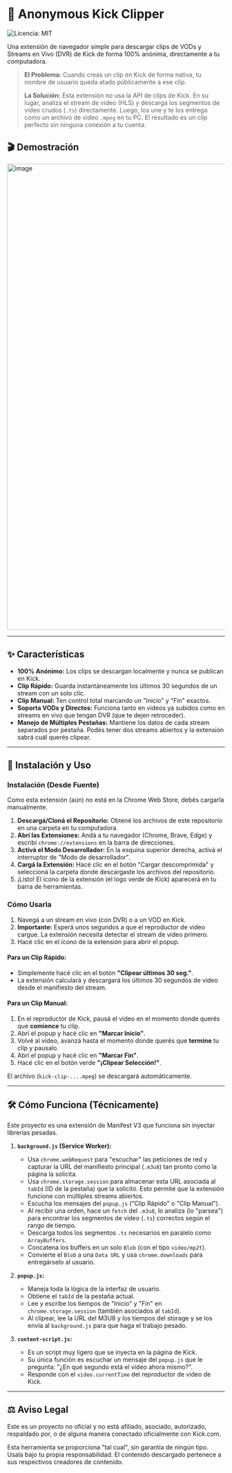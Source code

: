 # 🚀 Anonymous Kick Clipper

![Licencia: MIT](https://img.shields.io/badge/Licencia-MIT-green.svg)

Una extensión de navegador simple para descargar clips de VODs y Streams en Vivo (DVR) de Kick de forma 100% anónima, directamente a tu computadora.

> **El Problema:** Cuando creas un clip en Kick de forma nativa, tu nombre de usuario queda atado públicamente a ese clip.
>
> **La Solución:** Esta extensión no usa la API de clips de Kick. En su lugar, analiza el stream de video (HLS) y descarga los segmentos de video crudos (`.ts`) directamente. Luego, los une y te los entrega como un archivo de video `.mpeg` en tu PC. El resultado es un clip perfecto sin ninguna conexión a tu cuenta.

## 🎬 Demostración


<img width="1920" height="1080" alt="image" src="https://github.com/user-attachments/assets/573d26cb-22fe-4d77-8c41-3f82af09fba3" />

---

## ✨ Características

- **100% Anónimo:** Los clips se descargan localmente y nunca se publican en Kick.
- **Clip Rápido:** Guarda instantáneamente los últimos 30 segundos de un stream con un solo clic.
- **Clip Manual:** Ten control total marcando un "Inicio" y "Fin" exactos.
- **Soporta VODs y Directos:** Funciona tanto en videos ya subidos como en streams en vivo que tengan DVR (que te dejen retroceder).
- **Manejo de Múltiples Pestañas:** Mantiene los datos de cada stream separados por pestaña. Podés tener dos streams abiertos y la extensión sabrá cuál querés clipear.

---

## 🔧 Instalación y Uso

### Instalación (Desde Fuente)

Como esta extensión (aún) no está en la Chrome Web Store, debés cargarla manualmente.

1.  **Descargá/Cloná el Repositorio:** Obtené los archivos de este repositorio en una carpeta en tu computadora.
2.  **Abrí las Extensiones:** Andá a tu navegador (Chrome, Brave, Edge) y escribí `chrome://extensions` en la barra de direcciones.
3.  **Activá el Modo Desarrollador:** En la esquina superior derecha, activá el interruptor de "Modo de desarrollador".
4.  **Cargá la Extensión:** Hacé clic en el botón "Cargar descomprimida" y seleccioná la carpeta donde descargaste los archivos del repositorio.
5.  ¡Listo! El ícono de la extensión (el logo verde de Kick) aparecerá en tu barra de herramientas.

### Cómo Usarla

1.  Navegá a un stream en vivo (con DVR) o a un VOD en Kick.
2.  **Importante:** Esperá unos segundos a que el reproductor de video cargue. La extensión necesita detectar el stream de video primero.
3.  Hacé clic en el ícono de la extensión para abrir el popup.

#### Para un Clip Rápido:

- Simplemente hacé clic en el botón **"Clipear últimos 30 seg."**.
- La extensión calculará y descargará los últimos 30 segundos de video desde el manifiesto del stream.

#### Para un Clip Manual:

1.  En el reproductor de Kick, pausá el video en el momento donde querés que **comience** tu clip.
2.  Abrí el popup y hacé clic en **"Marcar Inicio"**.
3.  Volvé al video, avanzá hasta el momento donde querés que **termine** tu clip y pausalo.
4.  Abrí el popup y hacé clic en **"Marcar Fin"**.
5.  Hacé clic en el botón verde **"¡Clipear Selección!"**.

El archivo (`kick-clip-....mpeg`) se descargará automáticamente.

---

## 🛠️ Cómo Funciona (Técnicamente)

Este proyecto es una extensión de Manifest V3 que funciona sin inyectar librerías pesadas.

1.  **`background.js` (Service Worker):**

    - Usa `chrome.webRequest` para "escuchar" las peticiones de red y capturar la URL del manifiesto principal (`.m3u8`) tan pronto como la página la solicita.
    - Usa `chrome.storage.session` para almacenar esta URL asociada al `tabId` (ID de la pestaña) que la solicitó. Esto permite que la extensión funcione con múltiples streams abiertos.
    - Escucha los mensajes del `popup.js` ("Clip Rápido" o "Clip Manual").
    - Al recibir una orden, hace un `fetch` del `.m3u8`, lo analiza (lo "parsea") para encontrar los segmentos de video (`.ts`) correctos según el rango de tiempo.
    - Descarga todos los segmentos `.ts` necesarios en paralelo como `ArrayBuffers`.
    - Concatena los buffers en un solo `Blob` (con el tipo `video/mp2t`).
    - Convierte el `Blob` a una `Data URL` y usa `chrome.downloads` para entregárselo al usuario.

2.  **`popup.js`:**

    - Maneja toda la lógica de la interfaz de usuario.
    - Obtiene el `tabId` de la pestaña actual.
    - Lee y escribe los tiempos de "Inicio" y "Fin" en `chrome.storage.session` (también asociados al `tabId`).
    - Al clipear, lee la URL del M3U8 y los tiempos del storage y se los envía al `background.js` para que haga el trabajo pesado.

3.  **`content-script.js`:**
    - Es un script muy ligero que se inyecta en la página de Kick.
    - Su única función es escuchar un mensaje del `popup.js` que le pregunta: "¿En qué segundo está el video ahora mismo?".
    - Responde con el `video.currentTime` del reproductor de video de Kick.

---

## ⚖️ Aviso Legal

Este es un proyecto no oficial y no está afiliado, asociado, autorizado, respaldado por, o de alguna manera conectado oficialmente con Kick.com.

Esta herramienta se proporciona "tal cual", sin garantía de ningún tipo. Usala bajo tu propia responsabilidad. El contenido descargado pertenece a sus respectivos creadores de contenido.

